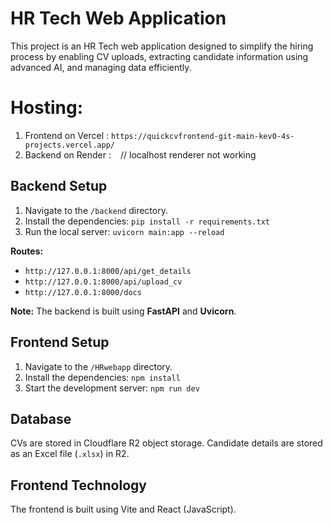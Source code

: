 # HR Tech Web Application

This project is an HR Tech web application designed to simplify the hiring process by enabling CV uploads, extracting candidate information using advanced AI, and managing data efficiently.
# Hosting:
1. Frontend on Vercel : `https://quickcvfrontend-git-main-kev0-4s-projects.vercel.app/`
2. Backend on Render : ` ` // localhost renderer not working
## Backend Setup

1. Navigate to the `/backend` directory.
2. Install the dependencies: `pip install -r requirements.txt`
3. Run the local server: `uvicorn main:app --reload`

**Routes:**

* `http://127.0.0.1:8000/api/get_details`
* `http://127.0.0.1:8000/api/upload_cv`
* `http://127.0.0.1:8000/docs`

**Note:** The backend is built using **FastAPI** and **Uvicorn**.

## Frontend Setup

1. Navigate to the `/HRwebapp` directory.
2. Install the dependencies: `npm install`
3. Start the development server: `npm run dev`

## Database

CVs are stored in Cloudflare R2 object storage. Candidate details are stored as an Excel file (`.xlsx`) in R2.

## Frontend Technology

The frontend is built using Vite and React (JavaScript).
